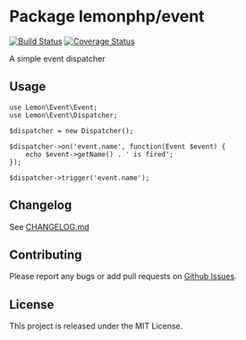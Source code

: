 Package lemonphp/event
===
[![Build Status](https://travis-ci.org/lemonphp/event.svg?branch=master)](https://travis-ci.org/lemonphp/event)
[![Coverage Status](https://coveralls.io/repos/github/lemonphp/event/badge.svg?branch=master)](https://coveralls.io/github/lemonphp/event?branch=master)

A simple event dispatcher

Usage
---

```
use Lemon\Event\Event;
use Lemon\Event\Dispatcher;

$dispatcher = new Dispatcher();

$dispatcher->on('event.name', function(Event $event) {
    echo $event->getName() . ' is fired';
});

$dispatcher->trigger('event.name');
```

Changelog
---
See [CHANGELOG.md](https://github.com/lemonphp/event/blob/master/CHANGELOG.md)

Contributing
---
Please report any bugs or add pull requests on [Github Issues](https://github.com/lemonphp/event/issues).

License
---
This project is released under the MIT License.